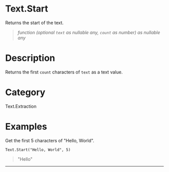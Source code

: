 ﻿# Text.Start
Returns the start of the text.
> _function (optional <code>text</code> as nullable any, <code>count</code> as number) as nullable any_
# Description 
Returns the first <code>count</code> characters of <code>text</code> as a text value.
# Category 
Text.Extraction
# Examples 
Get the first 5 characters of "Hello, World".
```
Text.Start("Hello, World", 5)
```
> "Hello"
***
